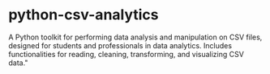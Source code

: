 # python-csv-analytics
A Python toolkit for performing data analysis and manipulation on CSV files, designed for students and professionals in data analytics. Includes functionalities for reading, cleaning, transforming, and visualizing CSV data."
